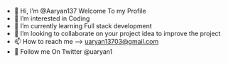 - 👋 Hi, I’m @Aaryan137 Welcome To my Profile
- 👀 I’m interested in Coding
- 🌱 I’m currently learning Full stack development
- 💞️ I’m looking to collaborate on your project idea to improve the project 
- 📫 How to reach me --> uaryan13703@gmail.com
- 💎  Follow me On Twitter @uaryan1

<!---
Aaryan137/Aaryan137 is a ✨ special ✨ repository because its `README.md` (this file) appears on your GitHub profile.
You can click the Preview link to take a look at your changes.
--->
